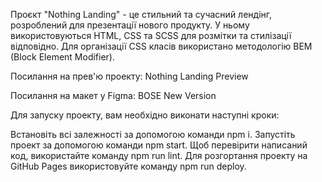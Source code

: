Проєкт "Nothing Landing" - це стильний та сучасний лендінг, розроблений для презентації нового продукту. У ньому використовуються HTML, CSS та SCSS для розмітки та стилізації відповідно. Для організації CSS класів використано методологію BEM (Block Element Modifier).

Посилання на прев'ю проекту: Nothing Landing Preview

Посилання на макет у Figma: BOSE New Version

Для запуску проекту, вам необхідно виконати наступні кроки:

Встановіть всі залежності за допомогою команди npm i.
Запустіть проект за допомогою команди npm start.
Щоб перевірити написаний код, використайте команду npm run lint.
Для розгортання проекту на GitHub Pages використовуйте команду npm run deploy.

